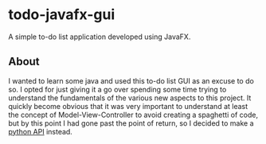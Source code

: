 # todo-javafx-gui

A simple to-do list application developed using JavaFX.

## About
I wanted to learn some java and used this to-do list GUI as an excuse to do so. I opted for just giving it a go over spending some time trying to understand the fundamentals of the various new aspects to this project. 
It quickly become obvious that it was very important to understand at least the concept of Model-View-Controller to avoid creating a spaghetti of code, but by this point I had gone past the point of return, so I decided to make a [python API](https://github.com/spandanna/todo-flask-api) instead.
